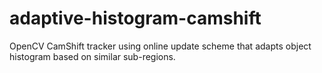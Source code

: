 adaptive-histogram-camshift
===========================

OpenCV CamShift tracker using online update scheme that adapts object histogram based on similar sub-regions.